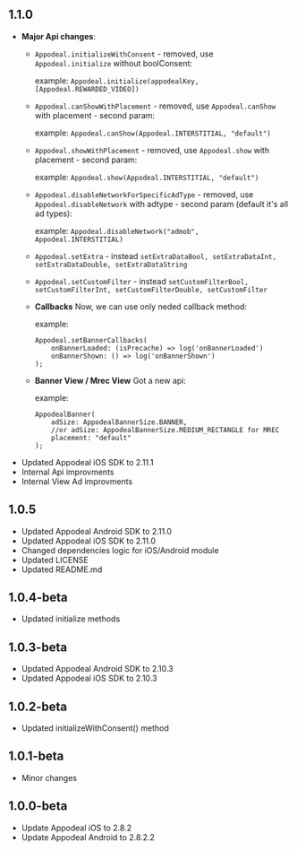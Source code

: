 ## 1.1.0

* **Major Api changes**:
  * `Appodeal.initializeWithConsent` - removed, use `Appodeal.initialize` without boolConsent:

    example: `Appodeal.initialize(appodealKey, [Appodeal.REWARDED_VIDEO])`
  * `Appodeal.canShowWithPlacement` - removed, use `Appodeal.canShow` with placement - second param:

    example: `Appodeal.canShow(Appodeal.INTERSTITIAL, "default")`
  * `Appodeal.showWithPlacement` - removed, use `Appodeal.show` with placement - second param:

    example: `Appodeal.show(Appodeal.INTERSTITIAL, "default")`
  * `Appodeal.disableNetworkForSpecificAdType` - removed, use `Appodeal.disableNetwork` with adtype - second param (default it's all ad types):

    example: `Appodeal.disableNetwork("admob", Appodeal.INTERSTITIAL)`
  * `Appodeal.setExtra` - instead `setExtraDataBool, setExtraDataInt, setExtraDataDouble, setExtraDataString`
  * `Appodeal.setCustomFilter` - instead `setCustomFilterBool, setCustomFilterInt, setCustomFilterDouble, setCustomFilter`
  * **Callbacks** Now, we can use only neded callback method:

    example:
    ```
    Appodeal.setBannerCallbacks(
        onBannerLoaded: (isPrecache) => log('onBannerLoaded')
        onBannerShown: () => log('onBannerShown')
    );
    ```
  * **Banner View / Mrec View** Got a new api:

    example:
    ```
    AppodealBanner(
        adSize: AppodealBannerSize.BANNER,
        //or adSize: AppodealBannerSize.MEDIUM_RECTANGLE for MREC
        placement: "default"
    );
    ```
* Updated Appodeal iOS SDK to 2.11.1
* Internal Api improvments
* Internal View Ad improvments

## 1.0.5

* Updated Appodeal Android SDK to 2.11.0
* Updated Appodeal iOS SDK to 2.11.0
* Changed dependencies logic for iOS/Android module
* Updated LICENSE
* Updated README.md

## 1.0.4-beta

* Updated initialize methods

## 1.0.3-beta

* Updated Appodeal Android SDK to 2.10.3
* Updated Appodeal iOS SDK to 2.10.3

## 1.0.2-beta

* Updated initializeWithConsent() method 

## 1.0.1-beta

* Minor changes

## 1.0.0-beta

* Update Appodeal iOS to 2.8.2
* Update Appodeal Android to 2.8.2.2